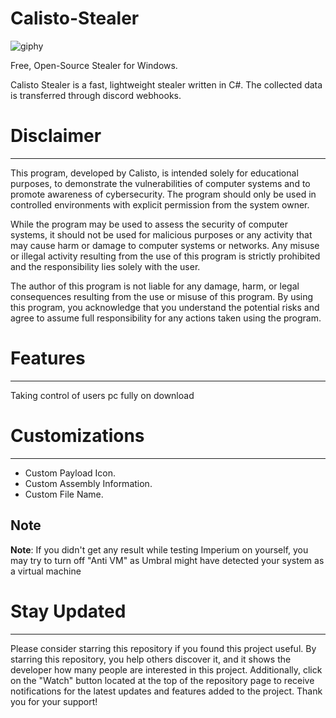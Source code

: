 # Calisto-Stealer
![giphy](https://github.com/Calistic101/Calistic-Stealer/assets/141461695/3921b22a-ee3b-405d-a497-ac8cbfe35dd9)

Free, Open-Source Stealer for Windows. 

Calisto Stealer is a fast, lightweight stealer written in C#. The collected data is transferred through discord webhooks.
# Disclaimer
-------------------------------------------------------------------------------------------------------------------------
This program, developed by Calisto, is intended solely for educational purposes, to demonstrate the vulnerabilities of computer systems and to promote awareness of cybersecurity. The program should only be used in controlled environments with explicit permission from the system owner.

While the program may be used to assess the security of computer systems, it should not be used for malicious purposes or any activity that may cause harm or damage to computer systems or networks. Any misuse or illegal activity resulting from the use of this program is strictly prohibited and the responsibility lies solely with the user.

The author of this program is not liable for any damage, harm, or legal consequences resulting from the use or misuse of this program. By using this program, you acknowledge that you understand the potential risks and agree to assume full responsibility for any actions taken using the program.


# Features
--------------------------------------------------------------------------------------------------------------------------
Taking control of users pc fully on download

# Customizations
--------------------------------------------------------------------------------------------------------------------------
- Custom Payload Icon.
- Custom Assembly Information.
- Custom File Name.

**Note** 
--------------------------------------------------------------------------------------------------------------------------
**Note**: If you didn't get any result while testing Imperium on yourself, you may try to turn off "Anti VM" as Umbral might have detected your system as a virtual machine

# Stay Updated
--------------------------------------------------------------------------------------------------------------------------

Please consider starring this repository if you found this project useful. By starring this repository, you help others discover it, and it shows the developer how many people are interested in this project. Additionally, click on the "Watch" button located at the top of the repository page to receive notifications for the latest updates and features added to the project. Thank you for your support!
